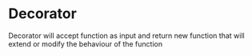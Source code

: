 # Decorator

Decorator will accept function  as input and return new function that will extend or modify the behaviour of the function